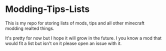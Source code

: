 # Modding-Tips-Lists

This is my repo for storing lists of mods, tips and all other minecraft modding realted things.

It's pretty for now but I hope it will grow in the future.
I you know a mod that would fit a list but isn't on it please open an issue with it.
